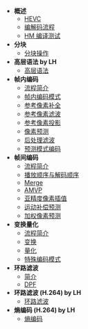* **概述**
  * [HEVC](<./docs/HEVC/CP1_HEVC/HEVC.md>)
  * [编解码流程](<./docs/HEVC/CP2_编解码流程/编解码流程.md>)
  * [HM 编译测试](<./docs/HEVC/CP10_HM编译测试/HM_编译测试.md>)
* **分块**
  * [分块操作](<./docs/HEVC/CP3_分块操作/分块操作.md>)
* **高层语法 by LH**
  * [高层语法](<./docs/HEVC/CP6_高层语法/高层语法.md>)
* **帧内编码**
  * [流程简介](<./docs/HEVC/CP4_帧内编码/简介.md>)
  * [帧内编码模式](<./docs/HEVC/CP4_帧内编码/帧内编码模式.md>)
  * [参考像素补全](<./docs/HEVC/CP4_帧内编码/参考像素补全.md>)
  * [参考像素滤波](<./docs/HEVC/CP4_帧内编码/参考像素滤波.md>)
  * [参考像素投影](<./docs/HEVC/CP4_帧内编码/参考像素投影.md>)
  * [像素预测](<./docs/HEVC/CP4_帧内编码/像素预测.md>)
  * [后处理滤波](<./docs/HEVC/CP4_帧内编码/后处理滤波.md>)
  * [预测模式编码](<./docs/HEVC/CP4_帧内编码/预测模式编码.md>)
* **帧间编码**
  * [流程简介](<./docs/HEVC/CP5_帧间编码/流程简介.md>)
  * [播放顺序与解码顺序](<./docs/HEVC/CP5_帧间编码/播放顺序与解码顺序.md>)
  * [Merge](<./docs/HEVC/CP5_帧间编码/Merge.md>)
  * [AMVP](<./docs/HEVC/CP5_帧间编码/AMVP.md>)
  * [亚精度像素插值](<./docs/HEVC/CP5_帧间编码/亚精度像素插值.md>)
  * [运动补偿预测](<./docs/HEVC/CP5_帧间编码/运动补偿预测.md>)
  * [加权像素预测](<./docs/HEVC/CP5_帧间编码/加权像素预测.md>)
* **变换量化**
  * [流程简介](<./docs/HEVC/CP7_变换量化/流程简介.md>)
  * [变换](<./docs/HEVC/CP7_变换量化/变换.md>)
  * [量化](<./docs/HEVC/CP7_变换量化/量化.md>)
  * [特殊编码模式](<./docs/HEVC/CP7_变换量化/特殊编码模式.md>)
* **环路滤波**
  * [简介](<./docs/HEVC/CP9_环路滤波_ZYJ/简介.md>)
  * [DPF](<./docs/HEVC/CP9_环路滤波_ZYJ/DPF.md>)
* **环路滤波 (H.264) by LH**
  * [环路滤波](<./docs/HEVC/CP9_环路滤波/环路滤波.md>)
* **熵编码 (H.264) by LH**
  * [熵编码](<./docs/HEVC/CP8_熵编码/熵编码.md>)
